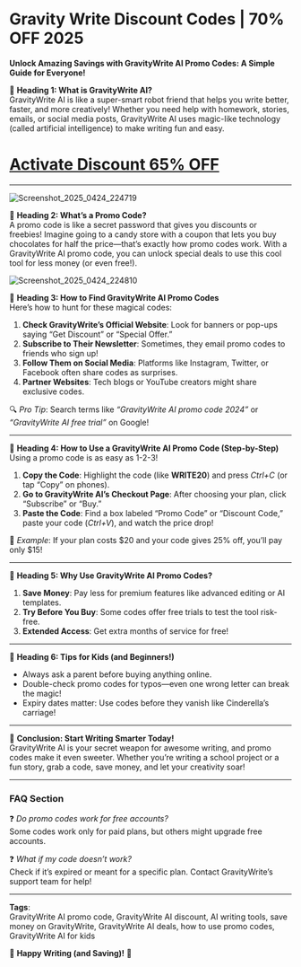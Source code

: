 # Gravity Write Discount Codes | 70% OFF 2025 
**Unlock Amazing Savings with GravityWrite AI Promo Codes: A Simple Guide for Everyone!**  

🌟 **Heading 1: What is GravityWrite AI?**  
GravityWrite AI is like a super-smart robot friend that helps you write better, faster, and more creatively! Whether you need help with homework, stories, emails, or social media posts, GravityWrite AI uses magic-like technology (called artificial intelligence) to make writing fun and easy.  

# [Activate Discount 65% OFF](https://gravitywrite.com/?via=60Discount)

---
![Screenshot_2025_0424_224719](https://github.com/user-attachments/assets/e78e449b-0bd0-480c-90e2-b4184e113aab)

🌟 **Heading 2: What’s a Promo Code?**  
A promo code is like a secret password that gives you discounts or freebies! Imagine going to a candy store with a coupon that lets you buy chocolates for half the price—that’s exactly how promo codes work. With a GravityWrite AI promo code, you can unlock special deals to use this cool tool for less money (or even free!).  

![Screenshot_2025_0424_224810](https://github.com/user-attachments/assets/9786fb9c-662c-41b0-98fc-529d1847cf4f)


🌟 **Heading 3: How to Find GravityWrite AI Promo Codes**  
Here’s how to hunt for these magical codes:  

1. **Check GravityWrite’s Official Website**: Look for banners or pop-ups saying “Get Discount” or “Special Offer.”  
2. **Subscribe to Their Newsletter**: Sometimes, they email promo codes to friends who sign up!  
3. **Follow Them on Social Media**: Platforms like Instagram, Twitter, or Facebook often share codes as surprises.  
4. **Partner Websites**: Tech blogs or YouTube creators might share exclusive codes.  

🔍 *Pro Tip*: Search terms like *“GravityWrite AI promo code 2024”* or *“GravityWrite AI free trial”* on Google!  

---

🌟 **Heading 4: How to Use a GravityWrite AI Promo Code (Step-by-Step)**  
Using a promo code is as easy as 1-2-3!  

1. **Copy the Code**: Highlight the code (like **WRITE20**) and press *Ctrl+C* (or tap “Copy” on phones).  
2. **Go to GravityWrite AI’s Checkout Page**: After choosing your plan, click “Subscribe” or “Buy.”  
3. **Paste the Code**: Find a box labeled “Promo Code” or “Discount Code,” paste your code (*Ctrl+V*), and watch the price drop!  

🎉 *Example*: If your plan costs $20 and your code gives 25% off, you’ll pay only $15!  

---

🌟 **Heading 5: Why Use GravityWrite AI Promo Codes?**  
1. **Save Money**: Pay less for premium features like advanced editing or AI templates.  
2. **Try Before You Buy**: Some codes offer free trials to test the tool risk-free.  
3. **Extended Access**: Get extra months of service for free!  

---

🌟 **Heading 6: Tips for Kids (and Beginners!)**  
- Always ask a parent before buying anything online.  
- Double-check promo codes for typos—even one wrong letter can break the magic!  
- Expiry dates matter: Use codes before they vanish like Cinderella’s carriage!  

---

🌟 **Conclusion: Start Writing Smarter Today!**  
GravityWrite AI is your secret weapon for awesome writing, and promo codes make it even sweeter. Whether you’re writing a school project or a fun story, grab a code, save money, and let your creativity soar!  

---

### **FAQ Section**  
❓ *Do promo codes work for free accounts?*  
Some codes work only for paid plans, but others might upgrade free accounts.  

❓ *What if my code doesn’t work?*  
Check if it’s expired or meant for a specific plan. Contact GravityWrite’s support team for help!  

---

**Tags**:  
GravityWrite AI promo code, GravityWrite AI discount, AI writing tools, save money on GravityWrite, GravityWrite AI deals, how to use promo codes, GravityWrite AI for kids  

🌈 **Happy Writing (and Saving)!** 🌈
